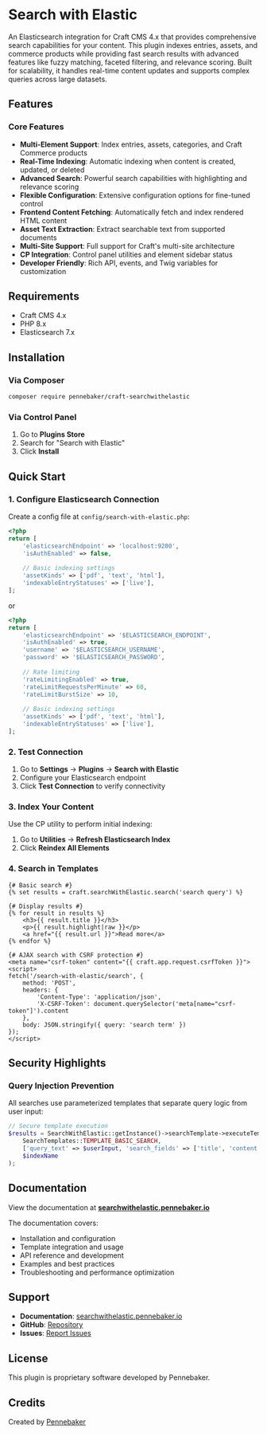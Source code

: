 # Search with Elastic

An Elasticsearch integration for Craft CMS 4.x that provides comprehensive search capabilities for your content. This plugin indexes entries, assets, and commerce products while providing fast search results with advanced features like fuzzy matching, faceted filtering, and relevance scoring. Built for scalability, it handles real-time content updates and supports complex queries across large datasets.

## Features

### Core Features
- **Multi-Element Support**: Index entries, assets, categories, and Craft Commerce products
- **Real-Time Indexing**: Automatic indexing when content is created, updated, or deleted
- **Advanced Search**: Powerful search capabilities with highlighting and relevance scoring
- **Flexible Configuration**: Extensive configuration options for fine-tuned control
- **Frontend Content Fetching**: Automatically fetch and index rendered HTML content
- **Asset Text Extraction**: Extract searchable text from supported documents
- **Multi-Site Support**: Full support for Craft's multi-site architecture
- **CP Integration**: Control panel utilities and element sidebar status
- **Developer Friendly**: Rich API, events, and Twig variables for customization

## Requirements

- Craft CMS 4.x
- PHP 8.x
- Elasticsearch 7.x

## Installation

### Via Composer

```bash
composer require pennebaker/craft-searchwithelastic
```

### Via Control Panel

1. Go to **Plugins Store**
2. Search for "Search with Elastic"
3. Click **Install**

## Quick Start

### 1. Configure Elasticsearch Connection

Create a config file at `config/search-with-elastic.php`:


```php
<?php
return [
    'elasticsearchEndpoint' => 'localhost:9200',
    'isAuthEnabled' => false,
    
    // Basic indexing settings
    'assetKinds' => ['pdf', 'text', 'html'],
    'indexableEntryStatuses' => ['live'],
];
```
or
```php
<?php
return [
    'elasticsearchEndpoint' => '$ELASTICSEARCH_ENDPOINT',
    'isAuthEnabled' => true,
    'username' => '$ELASTICSEARCH_USERNAME',
    'password' => '$ELASTICSEARCH_PASSWORD',
    
    // Rate limiting
    'rateLimitingEnabled' => true,
    'rateLimitRequestsPerMinute' => 60,
    'rateLimitBurstSize' => 10,
    
    // Basic indexing settings
    'assetKinds' => ['pdf', 'text', 'html'],
    'indexableEntryStatuses' => ['live'],
];
```

### 2. Test Connection

1. Go to **Settings** → **Plugins** → **Search with Elastic**
2. Configure your Elasticsearch endpoint
3. Click **Test Connection** to verify connectivity

### 3. Index Your Content

Use the CP utility to perform initial indexing:

1. Go to **Utilities** → **Refresh Elasticsearch Index**
2. Click **Reindex All Elements**

### 4. Search in Templates

```twig
{# Basic search #}
{% set results = craft.searchWithElastic.search('search query') %}

{# Display results #}
{% for result in results %}
    <h3>{{ result.title }}</h3>
    <p>{{ result.highlight|raw }}</p>
    <a href="{{ result.url }}">Read more</a>
{% endfor %}

{# AJAX search with CSRF protection #}
<meta name="csrf-token" content="{{ craft.app.request.csrfToken }}">
<script>
fetch('/search-with-elastic/search', {
    method: 'POST',
    headers: {
        'Content-Type': 'application/json',
        'X-CSRF-Token': document.querySelector('meta[name="csrf-token"]').content
    },
    body: JSON.stringify({ query: 'search term' })
});
</script>
```

## Security Highlights

### Query Injection Prevention
All searches use parameterized templates that separate query logic from user input:
```php
// Secure template execution
$results = SearchWithElastic::getInstance()->searchTemplate->executeTemplate(
    SearchTemplates::TEMPLATE_BASIC_SEARCH,
    ['query_text' => $userInput, 'search_fields' => ['title', 'content']],
    $indexName
);
```

## Documentation

View the documentation at **[searchwithelastic.pennebaker.io](https://searchwithelastic.pennebaker.io)**

The documentation covers:
- Installation and configuration
- Template integration and usage
- API reference and development
- Examples and best practices
- Troubleshooting and performance optimization

## Support

- **Documentation**: [searchwithelastic.pennebaker.io](https://searchwithelastic.pennebaker.io)
- **GitHub**: [Repository](https://github.com/pennebaker/craft-searchwithelastic)
- **Issues**: [Report Issues](https://github.com/pennebaker/craft-searchwithelastic/issues)

## License

This plugin is proprietary software developed by Pennebaker.

## Credits

Created by [Pennebaker](https://www.pennebaker.com)
